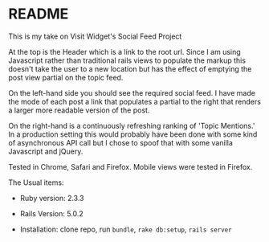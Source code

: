 # README

This is my take on Visit Widget's Social Feed Project

At the top is the Header which is a link to the root url. Since I am using Javascript rather than traditional rails views to populate the markup this doesn't take the user to a new location but has the effect of emptying the post view partial on the topic feed.

On the left-hand side you should see the required social feed. I have made the mode of each post a link that populates a partial to the right that renders a larger more readable version of the post.

On the right-hand is a continuously refreshing ranking of 'Topic Mentions.' In a production setting this would probably have been done with some kind of asynchronous API call but I chose to spoof that with some vanilla Javascript and jQuery.

Tested in Chrome, Safari and Firefox. Mobile views were tested in Firefox.

The Usual items:

* Ruby version: 2.3.3

* Rails Version: 5.0.2

* Installation: clone repo, run `bundle`, `rake db:setup`, `rails server`

